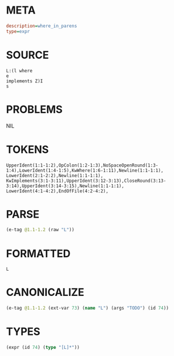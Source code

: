 # META
~~~ini
description=where_in_parens
type=expr
~~~
# SOURCE
~~~roc
L:(l where
e
implements Z)I
s
~~~
# PROBLEMS
NIL
# TOKENS
~~~zig
UpperIdent(1:1-1:2),OpColon(1:2-1:3),NoSpaceOpenRound(1:3-1:4),LowerIdent(1:4-1:5),KwWhere(1:6-1:11),Newline(1:1-1:1),
LowerIdent(2:1-2:2),Newline(1:1-1:1),
KwImplements(3:1-3:11),UpperIdent(3:12-3:13),CloseRound(3:13-3:14),UpperIdent(3:14-3:15),Newline(1:1-1:1),
LowerIdent(4:1-4:2),EndOfFile(4:2-4:2),
~~~
# PARSE
~~~clojure
(e-tag @1.1-1.2 (raw "L"))
~~~
# FORMATTED
~~~roc
L
~~~
# CANONICALIZE
~~~clojure
(e-tag @1.1-1.2 (ext-var 73) (name "L") (args "TODO") (id 74))
~~~
# TYPES
~~~clojure
(expr (id 74) (type "[L]*"))
~~~
